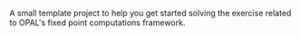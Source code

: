 A small template project to help you get started solving the exercise related to OPAL's fixed point computations framework.
